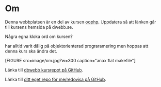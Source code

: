 ---
...
Om
=========================

Denna webbplatsen är en del av kursen [oophp](https://dbwebb.se/kurser/oophp-v4). Uppdatera så att länken går till kursens hemsida på dwebb.se.

Några egna kloka ord om kursen?

har alltid varit dålig på objektorienterad prograramering men hoppas att denna kurs ska ändra det.

[FIGURE src=image/om.jpg?w=300 caption="anax flat makefile"]

Länka till [dbwebb kursrepot på GitHub](https://github.com/dbwebb-se/oophp).

Länka till [ditt eget repo för me/redovisa på GitHub](https://github.com/XXX/XXX).
